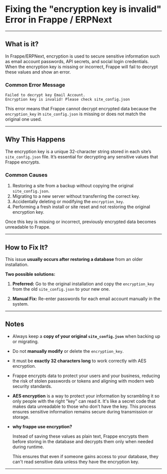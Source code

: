 
# Fixing the "encryption key is invalid" Error in Frappe / ERPNext  

---

## What is it?

In Frappe/ERPNext, encryption is used to secure sensitive information such as email account passwords, API secrets, and social login credentials. When the encryption key is missing or incorrect, Frappe will fail to decrypt these values and show an error.

### Common Error Message

```
Failed to decrypt key Email Account.
Encryption key is invalid! Please check site_config.json
```

This error means that Frappe cannot decrypt encrypted data because the `encryption_key` in `site_config.json` is missing or does not match the original one used.

---

## Why This Happens

The encryption key is a unique 32-character string stored in each site’s `site_config.json` file. It’s essential for decrypting any sensitive values that Frappe encrypts.

### Common Causes

1. Restoring a site from a backup without copying the original `site_config.json`.
2. Migrating to a new server without transferring the correct key.
3. Accidentally deleting or modifying the `encryption_key`.
4. Performing a fresh install or site reset and not restoring the original encryption key.

Once this key is missing or incorrect, previously encrypted data becomes unreadable to Frappe.

---

## How to Fix It?

This issue **usually occurs after restoring a database** from an older installation.

**Two possible solutions:**

1. **Preferred:** Go to the original installation and copy the `encryption_key` from the old `site_config.json` to your new one.

2. **Manual Fix:** Re-enter passwords for each email account manually in the system.

---

## Notes

- Always keep a **copy of your original `site_config.json`** when backing up or migrating.
- Do not **manually modify** or delete the `encryption_key`.
- It must be **exactly 32 characters long** to work correctly with AES encryption.
- Frappe encrypts data to protect your users and your business, reducing the risk of stolen passwords or tokens and aligning with modern web security standards.
- **AES encryption** is a way to protect your information by scrambling it so only people with the right "key" can read it. It's like a secret code that makes data unreadable to those who don't have the key. This process ensures sensitive information remains secure during transmission or storage. 
- **why frappe use encryption?**

    Instead of saving these values as plain text, Frappe encrypts them before storing in the database and decrypts them only when needed during runtime.

    This ensures that even if someone gains access to your database, they can't read sensitive data unless they have the encryption key.


---